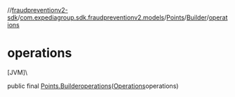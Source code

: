 //[fraudpreventionv2-sdk](../../../../index.md)/[com.expediagroup.sdk.fraudpreventionv2.models](../../index.md)/[Points](../index.md)/[Builder](index.md)/[operations](operations.md)

# operations

[JVM]\

public final [Points.Builder](index.md)[operations](operations.md)([Operations](../../-operations/index.md)operations)
